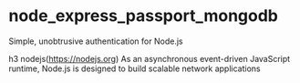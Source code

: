 # node_express_passport_mongodb

Simple, unobtrusive authentication for Node.js

h3 nodejs(https://nodejs.org) As an asynchronous event-driven JavaScript runtime, Node.js is designed to build scalable network applications
